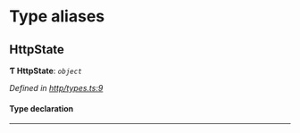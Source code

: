 

# Type aliases

<a id="httpstate"></a>

##  HttpState

**Ƭ HttpState**: *`object`*

*Defined in [http/types.ts:9](https://github.com/polkadot-js/api/blob/4a9069e/packages/rpc-provider/src/http/types.ts#L9)*

#### Type declaration

___

